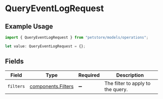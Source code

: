 # QueryEventLogRequest

## Example Usage

```typescript
import { QueryEventLogRequest } from "petstore/models/operations";

let value: QueryEventLogRequest = {};
```

## Fields

| Field                                                    | Type                                                     | Required                                                 | Description                                              |
| -------------------------------------------------------- | -------------------------------------------------------- | -------------------------------------------------------- | -------------------------------------------------------- |
| `filters`                                                | [components.Filters](../../models/components/filters.md) | :heavy_minus_sign:                                       | The filter to apply to the query.                        |